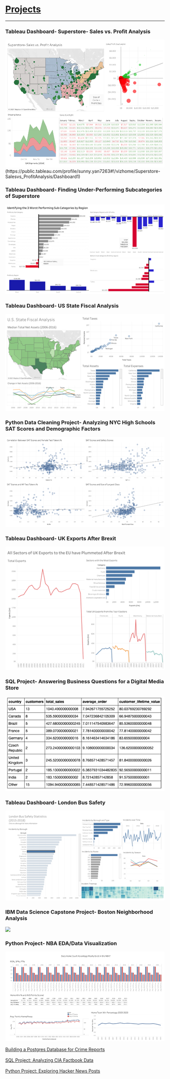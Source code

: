# [Projects](https://github.com/sunnyyan97/Data-Science-Portfolio)
--------------------------
### **Tableau Dashboard- Superstore- Sales vs. Profit Analysis**
<img src="https://raw.githubusercontent.com/sunnyyan97/sunnyyan97.github.io/main/_layouts/Dashboard%201%20(2).png">
(https://public.tableau.com/profile/sunny.yan7263#!/vizhome/Superstore-Salesvs_ProfitAnalysis/Dashboard1)

### **Tableau Dashboard- Finding Under-Performing Subcategories of Superstore**
[<img src="https://raw.githubusercontent.com/sunnyyan97/sunnyyan97.github.io/main/_layouts/Dashboard%201%20(1).png">](https://public.tableau.com/views/SuperstoreSub-CategorySalesAnalysis/Dashboard1?:language=en&:display_count=y&:origin=viz_share_link)

### **Tableau Dashboard- US State Fiscal Analysis**
[<img src="https://raw.githubusercontent.com/sunnyyan97/sunnyyan97.github.io/main/US%20Fiscal%20Analysis.png">](https://public.tableau.com/profile/sunny.yan7263#!/vizhome/U_SStateFiscalAnalysis/Dashboard1)

### **Python Data Cleaning Project- Analyzing NYC High Schools SAT Scores and Demographic Factors**
[<img src="https://raw.githubusercontent.com/sunnyyan97/sunnyyan97.github.io/main/nychighschool.001.jpeg">](https://raw.githubusercontent.com/sunnyyan97/sunnyyan97.github.io/main/_layouts/NYC%20SAT%20Scores.png)

### **Tableau Dashboard- UK Exports After Brexit**
[<img src="https://raw.githubusercontent.com/sunnyyan97/sunnyyan97.github.io/main/_layouts/UK%20Exports.png">](https://public.tableau.com/views/UKExports_16170347923990/Dashboard1?:language=en&:display_count=y&publish=yes&:origin=viz_share_link)

### **SQL Project- Answering Business Questions for a Digital Media Store**
[<img src="https://raw.githubusercontent.com/sunnyyan97/Answering-Business-Questions-with-SQL/main/Screen%20Shot%202021-02-19%20at%202.59.04%20AM.png">](https://github.com/sunnyyan97/Answering-Business-Questions-with-SQL)

### **Tableau Dashboard- London Bus Safety**
[<img src="https://raw.githubusercontent.com/sunnyyan97/sunnyyan97.github.io/main/Dashboard%202%20(2).png">](https://public.tableau.com/views/LondonBusSafety_16166872675440/Dashboard2?:language=en&:display_count=y&:origin=viz_share_link)

### **IBM Data Science Capstone Project- Boston Neighborhood Analysis**
[<img src="https://raw.githubusercontent.com/sunnyyan97/Coursera_Capstone/main/images/Screen%20Shot%202021-03-05%20at%201.56.17%20PM.png">](https://github.com/bigsunn97/Coursera_Capstone)

### **Python Project- NBA EDA/Data Visualization**
[<img src="https://raw.githubusercontent.com/sunnyyan97/sunnyyan97.github.io/main/Regional%204.001.jpeg">](https://github.com/sunnyyan97/NBA-EDA-and-Data-Visualization-Project)

[Building a Postgres Database for Crime Reports](https://github.com/sunnyyan97/Data-Science-Portfolio/blob/main/Database%20for%20Crime%20Reports.ipynb)
<br><br>
[SQL Project: Analyzing CIA Factbook Data](https://github.com/sunnyyan97/CIA-Factbook-Analysis-with-SQL)
<br><br>
[Python Project: Exploring Hacker News Posts](https://github.com/sunnyyan97/Analyzing-Hacker-News-Posts)
